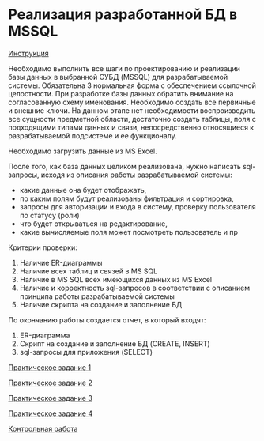 # Реализация разработанной БД в MSSQL

[Инструкция](Реализация.docx)

Необходимо выполнить все шаги по проектированию и реализации базы данных в выбранной СУБД (MSSQL) для разрабатываемой системы.
Обязательна 3 нормальная форма с обеспечением ссылочной целостности. 
При разработке базы данных обратить внимание на согласованную схему именования. 
Необходимо создать все первичные и внешние ключи. 
На данном этапе нет необходимости воспроизводить все сущности предметной области, 
достаточно создать таблицы, поля с подходящими типами данных и связи, непосредственно относящиеся к разрабатываемой подсистеме и ее функционалу. 

Необходимо загрузить данные из MS Excel.

После того, как база данных целиком реализована, нужно написать sql-запросы, исходя из описания работы разрабатываемой системы:
* какие данные она будет отображать,
* по каким полям будут реализованы фильтрация и сортировка,
* запросы для авторизации и входа в систему, проверку пользователя по статусу (роли)
* что будет открываться на редактирование,
* какие вычисляемые поля может посмотреть пользователь и пр

Критерии проверки: 
1) Наличие ER-диаграммы
2) Наличие всех таблиц и связей в MS SQL
3) Наличие в MS SQL всех имеющихся данных из MS Excel
4) Наличие и корректность sql-запросов в соответствии с описанием принципа работы разрабатываемой системы
5) Наличие скрипта на создание и заполнение БД

По окончанию работы создается отчет, в который входят:
1) ER-диаграмма
2) Скрипт на создание и заполнение БД (CREATE, INSERT)
3) sql-запросы для приложения (SELECT)

[Практическое задание 1](run_test1.zip)

[Практическое задание 2](run_test2.zip)

[Практическое задание 3](run_test3.zip)

[Практическое задание 4](run_test4.zip)

[Контрольная работа](run_ctrl.zip)
